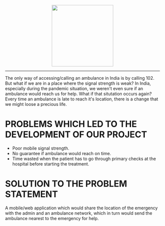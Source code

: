 <p align="center">
<img src="https://user-images.githubusercontent.com/75233364/141418456-f3fd2b48-ae2d-4f86-8c3d-a9ca50c8d225.png" width="200" height="200">
</p>

---

The only way of accessing/calling an ambulance in India is by calling 102. But what if we are in a place where the signal strength is weak? In India, especially during the pandemic situation, we weren't even sure if an ambulance would reach us for help. What if that situtation occurs again? Every time an ambulance is late to reach it's location, there is a change that we might loose a precious life. 


# PROBLEMS WHICH LED TO THE DEVELOPMENT OF OUR PROJECT

- Poor mobile signal strength.
- No guarantee if ambulance would reach on time.
- Time wasted when the patient has to go through primary checks at the hospital before starting the treatment. 

# SOLUTION TO THE PROBLEM STATEMENT

A mobile/web application which would share the location of the emergency with the admin and an ambulance network, which in turn would send the ambulance nearest to the emergency for help.
